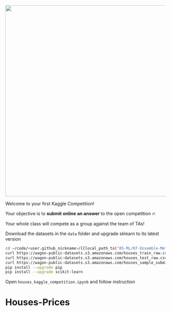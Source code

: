 <img src='https://wagon-public-datasets.s3.amazonaws.com/data-science-images/ML/kaggle-batch-challenge.png' width=600>

Welcome to your first Kaggle Competition!

Your objective is to **submit online an answer** to the open competition 🔥

Your whole class will compete as a group against the team of TAs!

Download the datasets in the `data` folder and upgrade sklearn to its latest version

```bash
cd ~/code/<user.github_nickname>/{{local_path_to("05-ML/07-Ensemble-Methods/01-Houses-Kaggle-Competition")}}
curl https://wagon-public-datasets.s3.amazonaws.com/houses_train_raw.csv > data/train.csv
curl https://wagon-public-datasets.s3.amazonaws.com/houses_test_raw.csv > data/test.csv
curl https://wagon-public-datasets.s3.amazonaws.com/houses_sample_submission.csv > data/sample_submission.csv
pip install --upgrade pip
pip install --upgrade scikit-learn
```

Open `houses_kaggle_competition.ipynb` and follow instruction
# Houses-Prices
